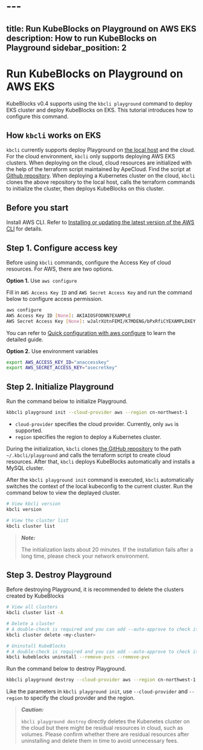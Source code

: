 # ---
title: Run KubeBlocks on Playground on AWS EKS
description: How to run KubeBlocks on Playground
sidebar_position: 2
---

# Run KubeBlocks on Playground on AWS EKS

KubeBlocks v0.4 supports using the `kbcli playground` command to deploy EKS cluster and deploy KubeBlocks on EKS. This tutorial introduces how to configure this command.

## How `kbcli` works on EKS

`kbcli` currently supports deploy Playground on [the local host](run-kubeblocks-on-playground-on-local-host.md) and the cloud. For the cloud environment, `kbcli` only supports deploying AWS EKS clusters. When deploying on the cloud, cloud resources are initialized with the help of the terraform script maintained by ApeCloud. Find the script at [Github repository](https://github.com/apecloud/cloud-provider).
When deploying a Kubernetes cluster on the cloud, `kbcli` clones the above repository to the local host, calls the terraform commands to initialize the cluster, then deploys KubeBlocks on this cluster.

## Before you start

Install AWS CLI. Refer to [Installing or updating the latest version of the AWS CLI](https://docs.aws.amazon.com/cli/latest/userguide/getting-started-install.html) for details.

## Step 1. Configure access key

Before using `kbcli` commands, configure the Access Key of cloud resources.
For AWS, there are two options.

**Option 1.** Use `aws configure`

Fill in `AWS Access Key ID` and `AWS Secret Access Key` and run the command below to configure access permission.

```bash
aws configure
AWS Access Key ID [None]: AKIAIOSFODNN7EXAMPLE
AWS Secret Access Key [None]: wJalrXUtnFEMI/K7MDENG/bPxRfiCYEXAMPLEKEY
```

You can refer to [Quick configuration with aws configure](https://docs.aws.amazon.com/cli/latest/userguide/cli-configure-quickstart.html#cli-configure-quickstart-config) to learn the detailed guide.

**Option 2.** Use environment variables

```bash
export AWS_ACCESS_KEY_ID="anaccesskey"
export AWS_SECRET_ACCESS_KEY="asecretkey"
```

## Step 2. Initialize Playground

Run the command below to initialize Playground.

```bash
kbbcli playground init --cloud-provider aws --region cn-northwest-1
```

* `cloud-provider` specifies the cloud provider. Currently, only `aws` is supported.
* `region` specifies the region to deploy a Kubernetes cluster.
  
During the initialization, `kbcli` clones [the GitHub repository](https://github.com/apecloud/cloud-provider) to the path `~/.kbcli/playground` and calls the terraform script to create cloud resources. After that, `kbcli` deploys KubeBlocks automatically and installs a MySQL cluster.

After the `kbcli playground init` command is executed, `kbcli` automatically switches the context of the local kubeconfig to the current cluster. Run the command below to view the deplayed cluster.

```bash
# View kbcli version
kbcli version

# View the cluster list
kbcli cluster list
```

> ***Note:***
>
> The initialization lasts about 20 minutes. If the installation fails after a long time, please check your network environment.

## Step 3. Destroy Playground

Before destroying Playground, it is recommended to delete the clusters created by KubeBlocks

```bash
# View all clusters
kbcli cluster list -A

# Delete a cluster
# A double-check is required and you can add --auto-approve to check it automatically
kbcli cluster delete <my-cluster>

# Uninstall KubeBlocks
# A double-check is required and you can add --auto-approve to check it automatically
kbcli kubeblocks uninstall --remove-pvcs --remove-pvs
```

Run the command below to destroy Playground.

```bash
kbbcli playground destroy --cloud-provider aws --region cn-northwest-1
```

Like the parameters in `kbcli playground init`, use `--cloud-provider` and `--region` to specify the cloud provider and the region.

> ***Caution:***
>
> `kbcli playground destroy` directly deletes the Kubenetes cluster on the cloud but there might be residual resources in cloud, such as volumes. Please confirm whether there are residual resources after uninstalling and delete them in time to avoid unnecessary fees.